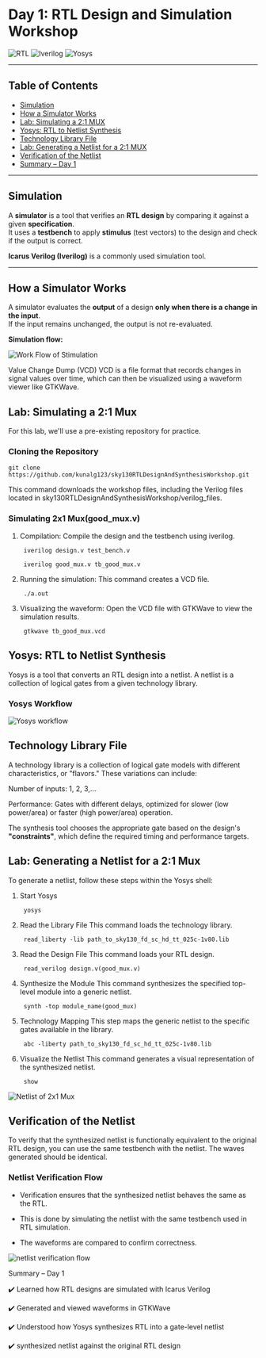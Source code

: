 # Day 1: RTL Design and Simulation Workshop

![RTL](https://img.shields.io/badge/RTL-Simulation-blue)
![Iverilog](https://img.shields.io/badge/Icarus_Verilog-Simulator-green)
![Yosys](https://img.shields.io/badge/Yosys-Synthesis-orange)

---

## Table of Contents
- [Simulation](#simulation)
- [How a Simulator Works](#how-a-simulator-works)
- [Lab: Simulating a 2:1 MUX](#lab-simulating-a-21-mux)
- [Yosys: RTL to Netlist Synthesis](#yosys-rtl-to-netlist-synthesis)
- [Technology Library File](#technology-library-file)
- [Lab: Generating a Netlist for a 2:1 MUX](#lab-generating-a-netlist-for-a-21-mux)
- [Verification of the Netlist](#verification-of-the-netlist)
- [Summary – Day 1](#summary--day-1)

---

## Simulation

A **simulator** is a tool that verifies an **RTL design** by comparing it against a given **specification**.  
It uses a **testbench** to apply **stimulus** (test vectors) to the design and check if the output is correct.  

**Icarus Verilog (Iverilog)** is a commonly used simulation tool.

---

## How a Simulator Works

A simulator evaluates the **output** of a design **only when there is a change in the input**.  
If the input remains unchanged, the output is not re-evaluated.

**Simulation flow:**

![Work Flow of Stimulation](putyourdirectory/stimulationflow.png)

Value Change Dump (VCD)
VCD is a file format that records changes in signal values over time, which can then be visualized using a waveform viewer like GTKWave.

## Lab: Simulating a 2:1 Mux
For this lab, we'll use a pre-existing repository for practice.

### Cloning the Repository
 

    git clone https://github.com/kunalg123/sky130RTLDesignAndSynthesisWorkshop.git

This command downloads the workshop files, including the Verilog files located in sky130RTLDesignAndSynthesisWorkshop/verilog_files.

### Simulating 2x1 Mux(good_mux.v)
1. Compilation: Compile the design and the testbench using iverilog.

        iverilog design.v test_bench.v

        iverilog good_mux.v tb_good_mux.v

2. Running the simulation: This command creates a VCD file.

        ./a.out

3. Visualizing the waveform: Open the VCD file with GTKWave to view the simulation results.

        gtkwave tb_good_mux.vcd


## Yosys: RTL to Netlist Synthesis

Yosys is a tool that converts an RTL design into a netlist. A netlist is a collection of logical gates from a given technology library.

### Yosys Workflow

![Yosys workflow](putyourdirectory/yosysworkflow.png)

## Technology Library File
A technology library is a collection of logical gate models with different characteristics, or "flavors." 
These variations can include:

Number of inputs: 1, 2, 3,...

Performance: Gates with different delays, optimized for slower (low power/area) or faster (high power/area) operation.

The synthesis tool chooses the appropriate gate based on the design's **"constraints"**, which define the required timing and performance targets.

## Lab: Generating a Netlist for a 2:1 Mux
To generate a netlist, follow these steps within the Yosys shell:

1. Start Yosys

        yosys

2. Read the Library File
This command loads the technology library.

        read_liberty -lib path_to_sky130_fd_sc_hd_tt_025c-1v80.lib

3. Read the Design File
This command loads your RTL design.

        read_verilog design.v(good_mux.v)

4. Synthesize the Module
This command synthesizes the specified top-level module into a generic netlist.

        synth -top module_name(good_mux)

5. Technology Mapping
This step maps the generic netlist to the specific gates available in the library.

        abc -liberty path_to_sky130_fd_sc_hd_tt_025c-1v80.lib

6. Visualize the Netlist
This command generates a visual representation of the synthesized netlist.

        show


![Netlist of 2x1 Mux](putyourdirectory/netlistmux.png)

## Verification of the Netlist
To verify that the synthesized netlist is functionally equivalent to the original RTL design, you can use the same testbench with the netlist. The waves generated should be identical.

### Netlist Verification Flow
* Verification ensures that the synthesized netlist behaves the same as the RTL.

* This is done by simulating the netlist with the same testbench used in RTL simulation.

* The waveforms are compared to confirm correctness.

![netlist verification flow](putyourdirectory/netlistverification.png)

Summary – Day 1

✔️ Learned how RTL designs are simulated with Icarus Verilog

✔️ Generated and viewed waveforms in GTKWave

✔️ Understood how Yosys synthesizes RTL into a gate-level netlist

✔️ synthesized netlist against the original RTL design
